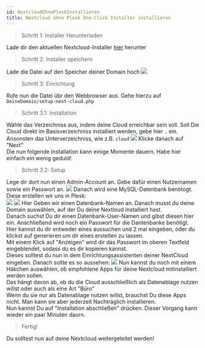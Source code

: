 ```yaml
---
id: NextcloudOhnePleskInstallieren
title: Nextcloud ohne Plesk One-Click Installer installieren
---
```


> Schritt 1: Installer Herunterladen

Lade dir den aktuellen Nextcloud-Installer [hier](https://download.nextcloud.com/server/installer/setup-nextcloud.php) herunter

> Schritt 2: Installer speichern

Lade die Datei auf den Speicher deiner Domain hoch
![](https://screen.r-it.link/Zono0/QoWaQIfE89.png/raw)

> Schritt 3: Einrichtung

Rufe nun die Datei übr den Webbrowser aus. Gehe hierzu auf ```DeineDomain/setup-next-cloud.php```

> Schritt 3.1: Installation

Wähle das Verzeichniss aus, indem deine Cloud erreichbar sein soll. Soll Die Cloud direkt im Basisverzeichniss installiert werden, gebe hier `.` ein. Ansonsten das Unterverzeichniss, wie z.B. `cloud`
![](https://screen.r-it.link/Zono0/PILoqUmu72.png/raw)
Klicke danach auf "Next"</br>
Die nun folgende Installation kann einige Momente dauern. Habe hier einfach ein wenig geduld!

> Schritt 3.2: Setup

Lege dir dort nun einen Admin-Account an. Gebe dafür einen Nutzernamen sowie ein Passwort an.
![](https://screen.r-it.link/Zono0/JOpaROQO34.png/raw)
Danach wird eine MySQL-Datenbank benötogt. Diese erstellen wir uns in Plesk: </br>
![](https://screen.r-it.link/Zono0/pemUjiwe64.png/raw)
![](https://screen.r-it.link/Zono0/fArEpULi51.png/raw)
Hier Geben wir einen Datenbank-Namen an. Danach musst du deine Domain auswählen, auf der Du deine Nextloud installiert hast. </br>
Danach suchst Du dir einen Datenbank-User-Namen und gibst diesen hier ein. Anschließend wird noch ein Passwort für die Dantenbanke benötigt. Hier kannst du dir entweder eines aussuchen und 2 mal eingeben, oder du klickst auf generieren um dir eines erstellen zu lassen.</br>
Mit einem Klick auf "Anzeigen" wird dir das Passwort im oberen Textfeld eingeblendet, sodass du es dir kopieren kannst.</br>
Dieses solltest du nun in dem Einrichtungsassistenten deiner NextCloud eingeben. Danach sollte es so aussehen:
![](https://screen.r-it.link/Zono0/QOzoSuLa86.png/raw)
Nun kannst du noch mit einem Häkchen auswählen, ob empfohlene Apps für deine Nextcloud mitinstalliert werden sollen. </br>
Das hängt davon ab, ob du die Cloud ausschließlich als Datenablage nutzen willst oder auch als eine Art "Büro" </br>
Wenn du sie nur als Datenablage nutzen willst, brauchst Du diese Apps nicht. Man kann sie aber jederzeit Nachträglich installieren.</br>
Nun kannst Du auf "Installation abschließen" drücken. Dieser Vorgang kann wieder ein paar Minuten daurn.

> Fertig!

Du solltest nun auf deine Nextcloud weitergeleitet werden!